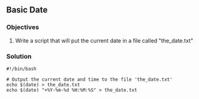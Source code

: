 ## Basic Date

### Objectives

1. Write a script that will put the current date in a file called "the_date.txt"

### Solution

```
#!/bin/bash

# Output the current date and time to the file 'the_date.txt'
echo $(date) > the_date.txt
echo $(date) "+%Y-%m-%d %H:%M:%S" > the_date.txt
```

